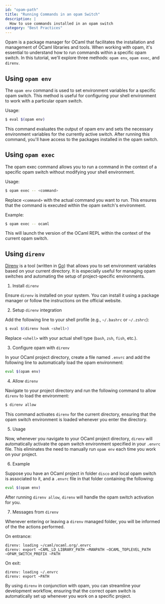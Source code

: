 ```yaml
---
id: "opam-path"
title: "Running Commands in an opam Switch"
description: |
  How to use commands installed in an opam switch
category: "Best Practices"
---
```


Opam is a package manager for OCaml that facilitates the installation and management of OCaml libraries and tools. When working with opam, it's essential to understand how to run commands within a specific opam switch. In this tutorial, we'll explore three methods: `opam env`, `opam exec`, and `direnv`.

## Using `opam env`

The `opam env` command is used to set environment variables for a specific opam switch. This method is useful for configuring your shell environment to work with a particular opam switch.

Usage:
```bash
$ eval $(opam env)
```

This command evaluates the output of opam env and sets the necessary environment variables for the currently active switch. After running this command, you'll have access to the packages installed in the opam switch.

## Using `opam exec`
The opam exec command allows you to run a command in the context of a specific opam switch without modifying your shell environment.

Usage:
```bash
$ opam exec -- <command>
```
Replace `<command>` with the actual command you want to run. This ensures that the command is executed within the opam switch's environment.

Example:
```bash
$ opam exec -- ocaml
```

This will launch the version of the OCaml REPL within the context of the current opam switch.

## Using `direnv`

[Direnv](https://direnv.net/) is a tool (written in [Go](https://go.dev/)) that allows you to set environment variables based on your current directory. It is especially useful for managing opam switches and automating the setup of project-specific environments.

1. Install `direnv`

Ensure `direnv` is installed on your system. You can install it using a package manager or follow the instructions on the official website.

2. Setup `direnv` integration

Add the following line to your shell profile (e.g., `~/.bashrc` or `~/.zshrc`):
```bash
$ eval $(direnv hook <shell>)
```
Replace `<shell>` with your actual shell type (`bash`, `zsh`, `fish`, etc.).

3. Configure opam with `direnv`

In your OCaml project directory, create a file named `.envrc` and add the following line to automatically load the opam environment:
```bash
eval $(opam env)
```

4. Allow `direnv`

Navigate to your project directory and run the following command to allow `direnv` to load the environment:
```bash
$ direnv allow
```

This command activates `direnv` for the current directory, ensuring that the opam switch environment is loaded whenever you enter the directory.

5. Usage

Now, whenever you navigate to your OCaml project directory, `direnv` will automatically activate the opam switch environment specified in your `.envrc` file. This eliminates the need to manually run `opam env` each time you work on your project.

6. Example

Suppose you have an OCaml project in folder `disco` and local opam switch is associated to it, and a `.envrc` file in that folder containing the following:
```bash
eval $(opam env)
```
After running `direnv allow`, `direnv` will handle the opam switch activation for you.

7. Messages from `direnv`

Whenever entering or leaving a `direnv` managed folder, you will be informed of the the actions performed.

On entrance:
```
direnv: loading ~/caml/ocaml.org/.envrc
direnv: export ~CAML_LD_LIBRARY_PATH ~MANPATH ~OCAML_TOPLEVEL_PATH ~OPAM_SWITCH_PREFIX ~PATH
```

On exit:
```
direnv: loading ~/.envrc
direnv: export ~PATH
```

By using `direnv` in conjunction with opam, you can streamline your development workflow, ensuring that the correct opam switch is automatically set up whenever you work on a specific project.
